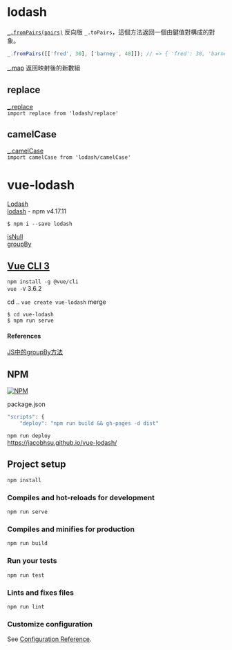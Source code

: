 # lodash

[`_.fromPairs(pairs)`](http://lodash.think2011.net/fromPairs)  反向版 `_.toPairs`，這個方法返回一個由鍵值對構成的對象。

```js
_.fromPairs([['fred', 30], ['barney', 40]]); // => { 'fred': 30, 'barney': 40 }
```
[_.map](http://lodash.think2011.net/map) 返回映射後的新數組  


## replace

[_.replace](https://lodash.com/docs/4.17.15#replace)  
`import replace from 'lodash/replace'`  

## camelCase  

[_.camelCase](https://lodash.com/docs/4.17.15#camelCase)  
`import camelCase from 'lodash/camelCase'`  

# vue-lodash

[Lodash](https://lodash.com/)  
[lodash](https://www.npmjs.com/package/lodash) - npm v4.17.11  

`$ npm i --save lodash`  

[isNull](http://lodash.think2011.net/isNull)  
[groupBy](http://lodash.think2011.net/groupBy)

## [Vue CLI 3](https://cli.vuejs.org/)  

`npm install -g @vue/cli`  
`vue -V` 3.6.2  

cd ..
`vue create vue-lodash` 
merge

`$ cd vue-lodash`    
`$ npm run serve`  


#### References

[JS中的groupBy方法](https://segmentfault.com/a/1190000011201544)


## NPM

[![NPM](https://nodei.co/npm/gh-pages.png?downloads=true&stars=true)](https://nodei.co/npm/gh-pages/)    

package.json
```js
"scripts": {
    "deploy": "npm run build && gh-pages -d dist"
```
`npm run deploy`  
https://jacobhsu.github.io/vue-lodash/  

## Project setup
```
npm install
```

### Compiles and hot-reloads for development
```
npm run serve
```

### Compiles and minifies for production
```
npm run build
```

### Run your tests
```
npm run test
```

### Lints and fixes files
```
npm run lint
```

### Customize configuration
See [Configuration Reference](https://cli.vuejs.org/config/).
